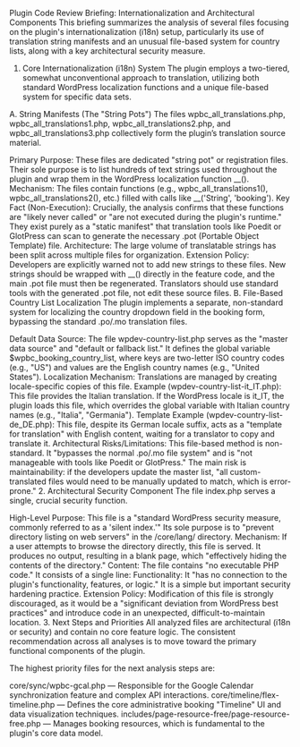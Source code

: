 Plugin Code Review Briefing: Internationalization and Architectural Components
This briefing summarizes the analysis of several files focusing on the plugin's internationalization (i18n) setup, particularly its use of translation string manifests and an unusual file-based system for country lists, along with a key architectural security measure.

1. Core Internationalization (i18n) System
The plugin employs a two-tiered, somewhat unconventional approach to translation, utilizing both standard WordPress localization functions and a unique file-based system for specific data sets.

A. String Manifests (The "String Pots")
The files wpbc_all_translations.php, wpbc_all_translations1.php, wpbc_all_translations2.php, and wpbc_all_translations3.php collectively form the plugin’s translation source material.

Primary Purpose: These files are dedicated "string pot" or registration files. Their sole purpose is to list hundreds of text strings used throughout the plugin and wrap them in the WordPress localization function __().
Mechanism: The files contain functions (e.g., wpbc_all_translations1(), wpbc_all_translations2(), etc.) filled with calls like __('String', 'booking').
Key Fact (Non-Execution): Crucially, the analysis confirms that these functions are "likely never called" or "are not executed during the plugin's runtime." They exist purely as a "static manifest" that translation tools like Poedit or GlotPress can scan to generate the necessary .pot (Portable Object Template) file.
Architecture: The large volume of translatable strings has been split across multiple files for organization.
Extension Policy: Developers are explicitly warned not to add new strings to these files. New strings should be wrapped with __() directly in the feature code, and the main .pot file must then be regenerated. Translators should use standard tools with the generated .pot file, not edit these source files.
B. File-Based Country List Localization
The plugin implements a separate, non-standard system for localizing the country dropdown field in the booking form, bypassing the standard .po/.mo translation files.

Default Data Source: The file wpdev-country-list.php serves as the "master data source" and "default or fallback list." It defines the global variable $wpbc_booking_country_list, where keys are two-letter ISO country codes (e.g., "US") and values are the English country names (e.g., "United States").
Localization Mechanism: Translations are managed by creating locale-specific copies of this file.
Example (wpdev-country-list-it_IT.php): This file provides the Italian translation. If the WordPress locale is it_IT, the plugin loads this file, which overrides the global variable with Italian country names (e.g., "Italia", "Germania").
Template Example (wpdev-country-list-de_DE.php): This file, despite its German locale suffix, acts as a "template for translation" with English content, waiting for a translator to copy and translate it.
Architectural Risks/Limitations: This file-based method is non-standard. It "bypasses the normal .po/.mo file system" and is "not manageable with tools like Poedit or GlotPress." The main risk is maintainability: if the developers update the master list, "all custom-translated files would need to be manually updated to match, which is error-prone."
2. Architectural Security Component
The file index.php serves a single, crucial security function.

High-Level Purpose: This file is a "standard WordPress security measure, commonly referred to as a 'silent index.'" Its sole purpose is to "prevent directory listing on web servers" in the /core/lang/ directory.
Mechanism: If a user attempts to browse the directory directly, this file is served. It produces no output, resulting in a blank page, which "effectively hiding the contents of the directory."
Content: The file contains "no executable PHP code." It consists of a single line: <?php // Silence is golden. ?>
Functionality: It "has no connection to the plugin's functionality, features, or logic." It is a simple but important security hardening practice.
Extension Policy: Modification of this file is strongly discouraged, as it would be a "significant deviation from WordPress best practices" and introduce code in an unexpected, difficult-to-maintain location.
3. Next Steps and Priorities
All analyzed files are architectural (i18n or security) and contain no core feature logic. The consistent recommendation across all analyses is to move toward the primary functional components of the plugin.

The highest priority files for the next analysis steps are:

core/sync/wpbc-gcal.php — Responsible for the Google Calendar synchronization feature and complex API interactions.
core/timeline/flex-timeline.php — Defines the core administrative booking "Timeline" UI and data visualization techniques.
includes/page-resource-free/page-resource-free.php — Manages booking resources, which is fundamental to the plugin's core data model.